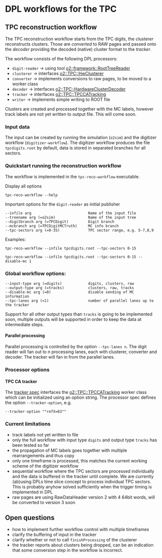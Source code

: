 # DPL workflows for the TPC

## TPC reconstruction workflow
The TPC reconstruction workflow starts from the TPC digits, the *clusterer* reconstructs clusters. Those are
*converted* to RAW pages and passed onto the *decoder* providing the decoded (native) cluster format to the
*tracker*.

The workflow consists of the following DPL processors:

* `digit-reader` -> using tool [o2::framework::RootTreeReader](../../../Framework/Utils/include/Utils/RootTreeReader.h)
* `clusterer` -> interfaces [o2::TPC::HwClusterer](../reconstruction/include/TPCReconstruction/HwClusterer.h)
* `converter` -> implements conversions to raw pages, to be moved to a worker class
* `decoder` -> interfaces [o2::TPC::HardwareClusterDecoder](reconstruction/include/TPCReconstruction/HardwareClusterDecoder.h)
* `tracker` -> interfaces [o2::TPC::TPCCATracking](reconstruction/include/TPCReconstruction/TPCCATracking.h)
* `writer` -> implements simple writing to ROOT file

Clusters are created and processed together with the MC labels, however track labels are not yet written
to output file. This will come soon.

### Input data
The input can be created by running the simulation (`o2sim`) and the digitizer workflow (`digitizer-workflow`).
The digitizer workflow produces the file `tpcdigits.root` by default, data is stored in separated branches for
all sectors.

### Quickstart running the reconstruction workflow
The workflow is implemented in the `tpc-reco-workflow` executable.

Display all options
```
tpc-reco-workflow --help
```

Important options for the `digit-reader` as initial publisher
```
--infile arg                          Name of the input file
--treename arg (=o2sim)               Name of the input tree
--digitbranch arg (=TPCDigit)         Digit branch
--mcbranch arg (=TPCDigitMCTruth)     MC info branch
--tpc-sectors arg (=0-35)             TPC sector range, e.g. 5-7,8,9
```

Examples:
```
tpc-reco-workflow --infile tpcdigits.root --tpc-sectors 0-15
```

```
tpc-reco-workflow --infile tpcdigits.root --tpc-sectors 0-15 --disable-mc 1
```

### Global workflow options:
```
--input-type arg (=digits)            digits, clusters, raw
--output-type arg (=tracks)           clusters, raw, tracks
--disable-mc arg (=0)                 disable sending of MC information
--tpc-lanes arg (=1)                  number of parallel lanes up to the tracker
```
Support for all other output types than `tracks` is going to be implemented soon, multiple outputs
will be supported in order to keep the data at intermediate steps.

#### Parallel processing
Parallel processing is controlled by the option `--tpc-lanes n`. The digit reader will fan out to n processing
lanes, each with clusterer, converter and decoder. The tracker will fan in from the parallel lanes.

### Processor options

#### TPC CA tracker
The [tracker spec](src/CATrackerSpec.cxx) interfaces the [o2::TPC::TPCCATracking](reconstruction/include/TPCReconstruction/TPCCATracking.h) worker class which can be initialized using an option string. The processor spec defines the option `--tracker-option`, e.g.
```
--tracker-option ""refX=83""
```

### Current limitations
* track labels not yet written to file
* only the full workflow with input type `digits` and output type `tracks` has been tested so far
* the propagation of MC labels goes together with multiple rearrangements and thus copy
* only one timeframe is processed, this matches the current working scheme of the digitizer workflow
* sequential workflow where the TPC sectors are processed individually and the data is buffered in the
  tracker until complete. We are currently (ab)using DPLs time slice concept to process individual
  TPC sectors. This is probably anyhow solved sufficiently when the trigger timing is implemented in
  DPL
* raw pages are using RawDataHeader version 2 with 4 64bit words, will be converted to version 3 soon

## Open questions
* how to implement further workflow control with multiple timeframes
* clarify the buffering of input in the tracker
* clarify whether or not to call `finishProcessing` of the clusterer
* the tracker reports about clusters being dropped, can be an indication that some conversion step in
  the workflow is incorrect.
